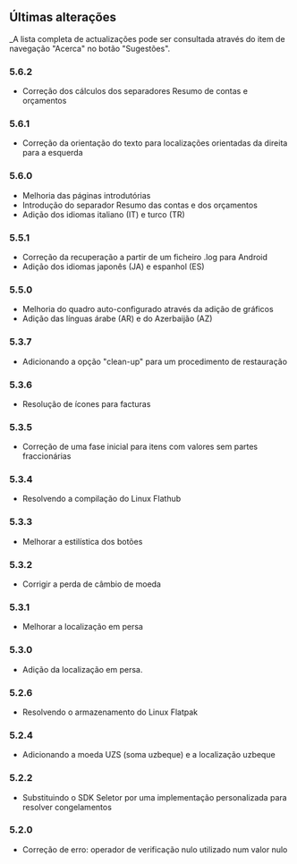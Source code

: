## Últimas alterações

_A lista completa de actualizações pode ser consultada através do item de navegação "Acerca" no botão "Sugestões".

### 5.6.2
- Correção dos cálculos dos separadores Resumo de contas e orçamentos

### 5.6.1
- Correção da orientação do texto para localizações orientadas da direita para a esquerda 

### 5.6.0
- Melhoria das páginas introdutórias
- Introdução do separador Resumo das contas e dos orçamentos
- Adição dos idiomas italiano (IT) e turco (TR)

### 5.5.1
- Correção da recuperação a partir de um ficheiro .log para Android
- Adição dos idiomas japonês (JA) e espanhol (ES) 

### 5.5.0
- Melhoria do quadro auto-configurado através da adição de gráficos
- Adição das línguas árabe (AR) e do Azerbaijão (AZ)

### 5.3.7
- Adicionando a opção "clean-up" para um procedimento de restauração  

### 5.3.6
- Resolução de ícones para facturas

### 5.3.5
- Correção de uma fase inicial para itens com valores sem partes fraccionárias

### 5.3.4
- Resolvendo a compilação do Linux Flathub

### 5.3.3
- Melhorar a estilística dos botões

### 5.3.2
- Corrigir a perda de câmbio de moeda

### 5.3.1
- Melhorar a localização em persa

### 5.3.0
- Adição da localização em persa. 

### 5.2.6
- Resolvendo o armazenamento do Linux Flatpak

### 5.2.4
- Adicionando a moeda UZS (soma uzbeque) e a localização uzbeque

### 5.2.2
- Substituindo o SDK Seletor por uma implementação personalizada para resolver congelamentos

### 5.2.0
- Correção de erro: operador de verificação nulo utilizado num valor nulo
